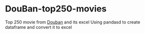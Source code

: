 # DouBan-top250-movies
Top 250 movie from [Douban](https://zh.wikipedia.org/wiki/%E8%B1%86%E7%93%A3) and its excel
Using pandasd to create dataframe and convert it to excel
